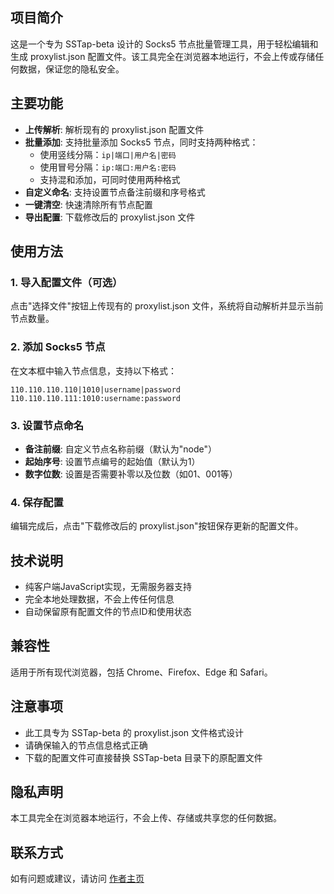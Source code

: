 ## 项目简介

这是一个专为 SSTap-beta 设计的 Socks5 节点批量管理工具，用于轻松编辑和生成 proxylist.json 配置文件。该工具完全在浏览器本地运行，不会上传或存储任何数据，保证您的隐私安全。

## 主要功能

- **上传解析**: 解析现有的 proxylist.json 配置文件
- **批量添加**: 支持批量添加 Socks5 节点，同时支持两种格式：
  - 使用竖线分隔：`ip|端口|用户名|密码`
  - 使用冒号分隔：`ip:端口:用户名:密码`
  - 支持混和添加，可同时使用两种格式
- **自定义命名**: 支持设置节点备注前缀和序号格式
- **一键清空**: 快速清除所有节点配置
- **导出配置**: 下载修改后的 proxylist.json 文件

## 使用方法

### 1. 导入配置文件（可选）

点击"选择文件"按钮上传现有的 proxylist.json 文件，系统将自动解析并显示当前节点数量。

### 2. 添加 Socks5 节点

在文本框中输入节点信息，支持以下格式：
```
110.110.110.110|1010|username|password
110.110.110.111:1010:username:password
```

### 3. 设置节点命名

- **备注前缀**: 自定义节点名称前缀（默认为"node"）
- **起始序号**: 设置节点编号的起始值（默认为1）
- **数字位数**: 设置是否需要补零以及位数（如01、001等）

### 4. 保存配置

编辑完成后，点击"下载修改后的 proxylist.json"按钮保存更新的配置文件。

## 技术说明

- 纯客户端JavaScript实现，无需服务器支持
- 完全本地处理数据，不会上传任何信息
- 自动保留原有配置文件的节点ID和使用状态

## 兼容性

适用于所有现代浏览器，包括 Chrome、Firefox、Edge 和 Safari。

## 注意事项

- 此工具专为 SSTap-beta 的 proxylist.json 文件格式设计
- 请确保输入的节点信息格式正确
- 下载的配置文件可直接替换 SSTap-beta 目录下的原配置文件

## 隐私声明

本工具完全在浏览器本地运行，不会上传、存储或共享您的任何数据。

## 联系方式

如有问题或建议，请访问 [作者主页](https://demo.lvdpub.com)
